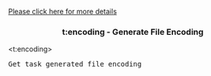 <a href="head-tag-task.html">Please click here for more details</a>

### <div align="center">t:encoding - Generate File Encoding</div> ###

&lt;t:encoding&gt;
<pre>
Get task generated file encoding
</pre>